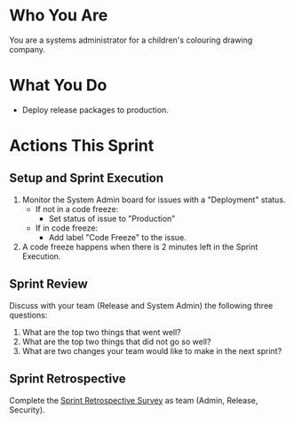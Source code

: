 # Who You Are
You are a systems administrator for a children's colouring drawing company.

# What You Do
- Deploy release packages to production.

# Actions This Sprint
## Setup and Sprint Execution
1. Monitor the System Admin board for issues with a "Deployment" status.
    - If not in a code freeze:
        - Set status of issue to "Production"
    - If in code freeze:
        - Add label "Code Freeze" to the issue.
1. A code freeze happens when there is 2 minutes left in the Sprint Execution.

## Sprint Review
Discuss with your team (Release and System Admin) the following three questions:
1. What are the top two things that went well?
1. What are the top two things that did not go so well?
1. What are two changes your team would like to make in the next sprint?

## Sprint Retrospective
Complete the [Sprint Retrospective Survey](https://uleth.qualtrics.com/jfe/form/SV_8rkRs9SYq0ddBt4) as team (Admin, Release, Security).
